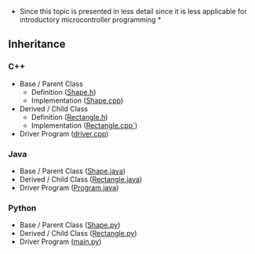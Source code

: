 * Since this topic is presented in less detail since it is less applicable for introductory microcontroller programming *

## Inheritance

### C++
- Base / Parent Class 
    - Definition ([Shape.h](https://github.com/reparke/Programming-Language-Transition-Guide/blob/main/5_inheritance/c%2B%2B/Shape.h))
    - Implementation ([Shape.cpp](https://github.com/reparke/Programming-Language-Transition-Guide/blob/main/5_inheritance/c%2B%2B/Shape.cpp))
- Derived / Child Class 
    - Definition ([Rectangle.h](https://github.com/reparke/Programming-Language-Transition-Guide/blob/main/5_inheritance/c%2B%2B/Rectangle.h))
    - Implementation ([Rectangle.cpp`](https://github.com/reparke/Programming-Language-Transition-Guide/blob/main/5_inheritance/c%2B%2B/Rectangle.cpp))
- Driver Program ([driver.cpp](https://github.com/reparke/Programming-Language-Transition-Guide/blob/main/5_inheritance/c%2B%2B/driver.cpp))

### Java
- Base / Parent Class ([Shape.java](https://github.com/reparke/Programming-Language-Transition-Guide/blob/main/5_inheritance/java/Shape.java))
- Derived / Child Class ([Rectangle.java](https://github.com/reparke/Programming-Language-Transition-Guide/blob/main/5_inheritance/java/Rectangle.java))
- Driver Program ([Program.java](https://github.com/reparke/Programming-Language-Transition-Guide/blob/main/5_inheritance/java/Program.java))

### Python
- Base / Parent Class ([Shape.py](https://github.com/reparke/Programming-Language-Transition-Guide/blob/main/5_inheritance/python/Shape.py))
- Derived / Child Class ([Rectangle.py](https://github.com/reparke/Programming-Language-Transition-Guide/blob/main/5_inheritance/python/Rectangle.py))
- Driver Program ([main.py](https://github.com/reparke/Programming-Language-Transition-Guide/blob/main/5_inheritance/python/main.py))
